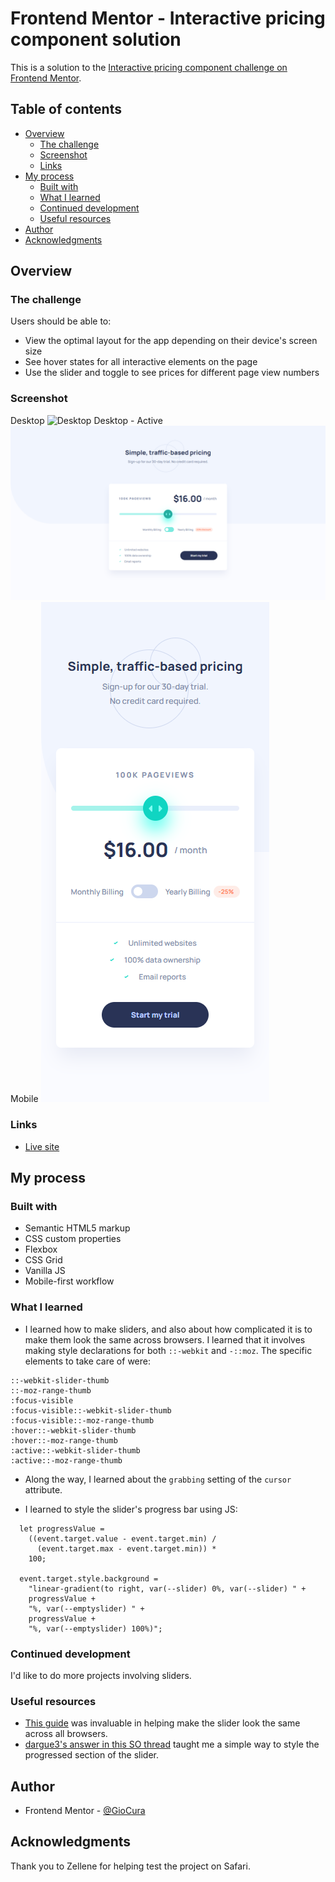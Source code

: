 # Frontend Mentor - Interactive pricing component solution

This is a solution to the [Interactive pricing component challenge on Frontend Mentor](https://www.frontendmentor.io/challenges/interactive-pricing-component-t0m8PIyY8).

## Table of contents

- [Overview](#overview)
  - [The challenge](#the-challenge)
  - [Screenshot](#screenshot)
  - [Links](#links)
- [My process](#my-process)
  - [Built with](#built-with)
  - [What I learned](#what-i-learned)
  - [Continued development](#continued-development)
  - [Useful resources](#useful-resources)
- [Author](#author)
- [Acknowledgments](#acknowledgments)

## Overview

### The challenge

Users should be able to:

- View the optimal layout for the app depending on their device's screen size
- See hover states for all interactive elements on the page
- Use the slider and toggle to see prices for different page view numbers

### Screenshot

Desktop
![Desktop](images/screenshot.png)
Desktop - Active
![Desktop - Active](images/screenshot-desktop-active.png)
Mobile
![Mobile](images/screenshot-mobile.png)

### Links

- [Live site](https://gc28-interactive-pricing-component.netlify.app/)

## My process

### Built with

- Semantic HTML5 markup
- CSS custom properties
- Flexbox
- CSS Grid
- Vanilla JS
- Mobile-first workflow

### What I learned

- I learned how to make sliders, and also about how complicated it is to make them look the same across browsers. I learned that it involves making style declarations for both `::-webkit` and `-::moz`. The specific elements to take care of were:

```
::-webkit-slider-thumb
::-moz-range-thumb
:focus-visible
:focus-visible::-webkit-slider-thumb
:focus-visible::-moz-range-thumb
:hover::-webkit-slider-thumb
:hover::-moz-range-thumb
:active::-webkit-slider-thumb
:active::-moz-range-thumb
```

- Along the way, I learned about the `grabbing` setting of the `cursor` attribute.

- I learned to style the slider's progress bar using JS:

```
  let progressValue =
    ((event.target.value - event.target.min) /
      (event.target.max - event.target.min)) *
    100;

  event.target.style.background =
    "linear-gradient(to right, var(--slider) 0%, var(--slider) " +
    progressValue +
    "%, var(--emptyslider) " +
    progressValue +
    "%, var(--emptyslider) 100%)";
```

### Continued development

I'd like to do more projects involving sliders.

### Useful resources

- [This guide](https://www.smashingmagazine.com/2021/12/create-custom-range-input-consistent-browsers/) was invaluable in helping make the slider look the same across all browsers.
- [dargue3's answer in this SO thread](https://stackoverflow.com/questions/18389224/how-to-style-html5-range-input-to-have-different-color-before-and-after-slider) taught me a simple way to style the progressed section of the slider.

## Author

- Frontend Mentor - [@GioCura](https://www.frontendmentor.io/profile/GioCura)

## Acknowledgments

Thank you to Zellene for helping test the project on Safari.

```

```

```

```
